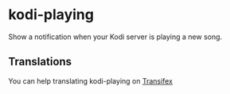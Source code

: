 # kodi-playing
Show a notification when your Kodi server is playing a new song.

## Translations
You can help translating kodi-playing on [Transifex](https://www.transifex.com/abalfoort/kodi-playing)
